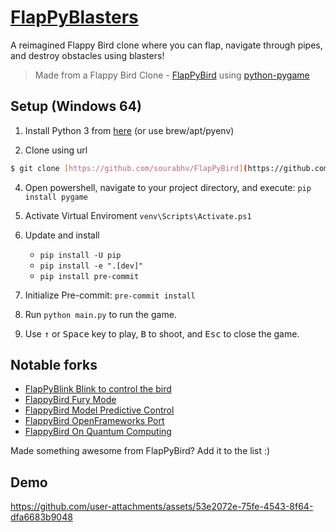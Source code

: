 [FlapPyBlasters](https://github.com/tee-rex-byte/FlapPyBlasters)
===============

A reimagined Flappy Bird clone where you can flap, navigate through pipes, and destroy obstacles using blasters!

> Made from a Flappy Bird Clone - [FlapPyBird](https://github.com/sourabhv/FlapPyBird) using [python-pygame][pygame]


[pygame]: http://www.pygame.org


Setup (Windows 64)
---------------------------

1. Install Python 3 from [here](https://www.python.org/download/releases/) (or use brew/apt/pyenv)

2. Clone using url
```bash
$ git clone [https://github.com/sourabhv/FlapPyBird](https://github.com/tee-rex-byte/FlapPyBlasters.git)
```

4. Open powershell, navigate to your project directory, and execute: `pip install pygame`

5. Activate Virtual Enviroment `venv\Scripts\Activate.ps1`

6. Update and install
   - `pip install -U pip`
   - `pip install -e ".[dev]"`
   - `pip install pre-commit`

7. Initialize Pre-commit: `pre-commit install`

8. Run `python main.py` to run the game.

9. Use <kbd>&uarr;</kbd> or <kbd>Space</kbd> key to play, <kbd>B</kbd> to shoot, and <kbd>Esc</kbd> to close the game.


Notable forks
-------------
- [FlapPyBlink Blink to control the bird](https://github.com/sero583/FlappyBlink)
- [FlappyBird Fury Mode](https://github.com/Cc618/FlapPyBird)
- [FlappyBird Model Predictive Control](https://github.com/philzook58/FlapPyBird-MPC)
- [FlappyBird OpenFrameworks Port](https://github.com/TheLogicMaster/ofFlappyBird)
- [FlappyBird On Quantum Computing](https://github.com/WingCode/QuFlapPyBird)

Made something awesome from FlapPyBird? Add it to the list :)


Demo
----------



https://github.com/user-attachments/assets/53e2072e-75fe-4543-8f64-dfa6683b9048






